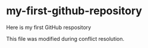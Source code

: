 # my-first-github-repository
Here is my first GitHub respository

This file was modified during conflict resolution.
